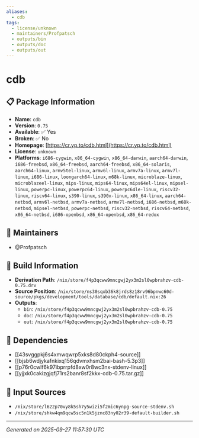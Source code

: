 ```yaml
---
aliases:
  - cdb
tags:
  - license/unknown
  - maintainers/Profpatsch
  - outputs/bin
  - outputs/doc
  - outputs/out
---
```


# cdb

## 📋 Package Information

- **Name**: `cdb`
- **Version**: `0.75`
- **Available**: ✅ Yes
- **Broken**: ✅ No
- **Homepage**: [https://cr.yp.to/cdb.html](https://cr.yp.to/cdb.html)
- **License**: `unknown`
- **Platforms**: `i686-cygwin`, `x86_64-cygwin`, `x86_64-darwin`, `aarch64-darwin`, `i686-freebsd`, `x86_64-freebsd`, `aarch64-freebsd`, `x86_64-solaris`, `aarch64-linux`, `armv5tel-linux`, `armv6l-linux`, `armv7a-linux`, `armv7l-linux`, `i686-linux`, `loongarch64-linux`, `m68k-linux`, `microblaze-linux`, `microblazeel-linux`, `mips-linux`, `mips64-linux`, `mips64el-linux`, `mipsel-linux`, `powerpc-linux`, `powerpc64-linux`, `powerpc64le-linux`, `riscv32-linux`, `riscv64-linux`, `s390-linux`, `s390x-linux`, `x86_64-linux`, `aarch64-netbsd`, `armv6l-netbsd`, `armv7a-netbsd`, `armv7l-netbsd`, `i686-netbsd`, `m68k-netbsd`, `mipsel-netbsd`, `powerpc-netbsd`, `riscv32-netbsd`, `riscv64-netbsd`, `x86_64-netbsd`, `i686-openbsd`, `x86_64-openbsd`, `x86_64-redox`
## 👥 Maintainers

- @Profpatsch


## 🔧 Build Information

- **Derivation Path**: `/nix/store/f4p3qcww9mncgwj2yx3m2sl0wpbrahzv-cdb-0.75.drv`
- **Source Position**: `/nix/store/ns30sqxb36k8jrds8z18rv96bpnwc60d-source/pkgs/development/tools/database/cdb/default.nix:26`
- **Outputs**:
  - `bin`:  `/nix/store/f4p3qcww9mncgwj2yx3m2sl0wpbrahzv-cdb-0.75`
  - `doc`:  `/nix/store/f4p3qcww9mncgwj2yx3m2sl0wpbrahzv-cdb-0.75`
  - `out`:  `/nix/store/f4p3qcww9mncgwj2yx3m2sl0wpbrahzv-cdb-0.75`

## 🔗 Dependencies

- [[43svggpkj6s4xmwqwrp5xks8d80ckph4-source]]
- [[bjsb6wdjykafnkixq156qdvmxhsm2bai-bash-5.3p3]]
- [[p76r0cwlf6k97ibprrpfd8xw0r8wc3nx-stdenv-linux]]
- [[yjjxk0cakizgjqfj71rs2banr8sf2kkx-cdb-0.75.tar.gz]]

## 📁 Input Sources

- `/nix/store/l622p70vy8k5sh7y5wizi5f2mic6ynpg-source-stdenv.sh`
- `/nix/store/shkw4qm9qcw5sc5n1k5jznc83ny02r39-default-builder.sh`

---
*Generated on 2025-09-27 11:57:30 UTC*
